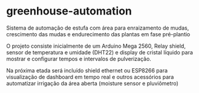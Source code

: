 # greenhouse-automation
Sistema de automação de estufa com área para enraizamento de mudas, crescimento das mudas e endurecimento das plantas em fase pré-plantio

O projeto consiste inicialmente de um Arduino Mega 2560, Relay shield, sensor de temperatura e umidade (DHT22) e display de cristal líquido para mostrar e configurar tempos e intervalos de pulverização.

Na próxima etada será incluído shield ethernet ou ESP8266 para visualização de dashboard em tempo real e outros acessórios para automatizar irrigação da área aberta (moisture sensor e pluviômetro)   
